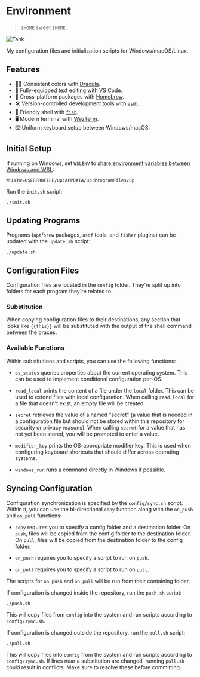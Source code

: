 # Environment

> `$HOME` sweet `$HOME`.

![Tank](https://user-images.githubusercontent.com/6618434/65382519-eb433480-dccc-11e9-9f15-827945187805.jpg)

My configuration files and initialization scripts for Windows/macOS/Linux.

## Features

- 🧛‍♂️ Consistent colors with [Dracula](https://draculatheme.com/).
- 📝 Fully-equipped text editing with [VS Code](https://code.visualstudio.com/).
- 🍺 Cross-platform packages with [Homebrew](https://brew.sh/).
- 🛠 Version-controlled development tools with [`asdf`](https://asdf-vm.com/).
- 🐠 Friendly shell with [`fish`](https://fishshell.com/).
- 🖥 Modern terminal with [WezTerm](https://wezfurlong.org/wezterm/).
- ⌨️ Uniform keyboard setup between Windows/macOS.

## Initial Setup

If running on Windows, set `WSLENV` to [share environment variables between
Windows and
WSL](https://docs.microsoft.com/en-us/windows/wsl/filesystems#share-environment-variables-between-windows-and-wsl-with-wslenv):

```
WSLENV=USERPROFILE/up:APPDATA/up:ProgramFiles/up
```

Run the `init.sh` script:

```shell
./init.sh
```

## Updating Programs

Programs (`apt`/`brew` packages, `asdf` tools, and `fisher` plugins) can be
updated with the `update.sh` script:

```shell
./update.sh
```

## Configuration Files

Configuration files are located in the `config` folder. They're split up into
folders for each program they're related to.

### Substitution

When copying configuration files to their destinations, any section that looks
like `{{this}}` will be substituted with the output of the shell command between
the braces.

### Available Functions

Within substitutions and scripts, you can use the following functions:

- `os_status` queries properties about the current operating system. This can be
  used to implement conditional configuration per-OS.

- `read_local` prints the content of a file under the `local` folder. This can
  be used to extend files with local configuration. When calling `read_local`
  for a file that doesn't exist, an empty file will be created.

- `secret` retrieves the value of a named "secret" (a value that is needed in a
  configuration file but should not be stored within this repository for
  security or privacy reasons). When calling `secret` for a value that has not
  yet been stored, you will be prompted to enter a value.

- `modifier_key` prints the OS-appropriate modifier key. This is used when
  configuring keyboard shortcuts that should differ across operating systems.

- `windows_run` runs a command directly in Windows if possible.

## Syncing Configuration

Configuration synchronization is specified by the `config/sync.sh` script.
Within it, you can use the bi-directional `copy` function along with the
`on_push` and `on_pull` functions:

- `copy` requires you to specify a config folder and a destination folder. On
  `push`, files will be copied from the config folder to the destination folder.
  On `pull`, files will be copied from the destination folder to the config
  folder.

- `on_push` requires you to specify a script to run on `push`.

- `on_pull` requires you to specify a script to run on `pull`.

The scripts for `on_push` and `on_pull` will be run from their containing
folder.

If configuration is changed inside the repository, run the `push.sh` script:

```shell
./push.sh
```

This will copy files from `config` into the system and run scripts according to
`config/sync.sh`.

If configuration is changed outside the repository, run the `pull.sh` script:

```shell
./pull.sh
```

This will copy files into `config` from the system and run scripts according to
`config/sync.sh`. If lines near a substitution are changed, running `pull.sh`
could result in conflicts. Make sure to resolve these before committing.

